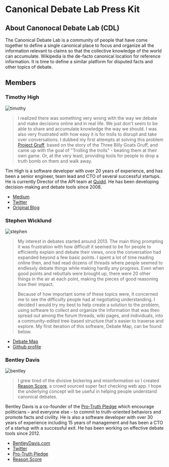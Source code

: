 
# Canonical Debate Lab Press Kit

## About Canonocal Debate Lab (CDL)
The Canonical Debate Lab is a community of people that have come together to define a single canonical place to focus and organize all the information relevant to claims so that the collective knowledge of the world can accumulate. Wikipedia is the de-facto canonical location for reference information. It is time to define a similar platform for disputed facts and other topics of debate.

## Members

### Timothy High
![timothy](https://avatars1.githubusercontent.com/u/72254?s=400&u=85627866a22aa7bf97c4ec027c32f21051ef1f5d&v=4)

> I realized there was something very wrong with the way we debate and make decisions online and in real life. We just don't seem to be able to share and accumulate knowledge the way we should. I was also very frustrated with how easy it is for trolls to disrupt and take over conversations. I dubbed my first attempts at solving this problem [Project Gruff](https://gruff.org/), based on the story of the Three Billy Goats Gruff, and came up with the goal of "Trolling the trolls" - beating them at their own game. Or, at the very least, providing tools for people to drop a truth bomb on them and walk away.

Tim High is a software developer with over 20 years of experience, and has been a senior engineer, team lead and CTO of several successful startups. He is currently Director of the API team at [Quidd](https://quidd.co). He has been developing decision-making and debate tools since 2008.

 - [Medium](https://medium.com/@bigokro)
 - [Twitter](https://twitter.com/bigokro)
 - [Original Blog](http://timhigh.wordpress.com)

### Stephen Wicklund
![stephen](https://avatars3.githubusercontent.com/u/5303978?s=460&v=4)

> My interest in debates started around 2013. The main thing prompting it was frustration with how difficult it seemed to be for people to efficiently explain and debate their views, once the conversation had expanded beyond a few basic points. I spent a lot of time reading online then, and had read dozens of threads where people seemed to endlessly debate things while making hardly any progress. Even when good points and rebuttals were brought up, there were 20 other things in the air at each point, making the pieces of good reasoning lose their impact.
>
> Because of how important some of these topics were, it concerned me to see the difficulty people had at negotiating understanding. I decided I would try my best to help create a solution to the problem, using software to collect and organize the information that was then spread out among the forum threads, wiki pages, and individuals, into a community-edited tree-based structure that's easier to traverse and explore. My first iteration of this software, Debate Map, can be found below.

 - [Debate Map](https://debatemap.live)
 - [Github profile](https://github.com/Venryx)

### Bentley Davis
![bentley](https://avatars0.githubusercontent.com/u/1606382?s=460&v=4)

> I grew tired of the divisive bickering and misinformation so I created [Reason Score](https://reasonscore.com/), a crowd sourced super fact checking web app. I hope the underlying concept will be useful in helping people understand canonical debates.

Bentley Davis is a co-founder of the [Pro-Truth Pledge](https://ProTruthPledge.org) which encourage politicians – and everyone else – to commit to truth-oriented behaviors and promote facts and civility. He is also a software developer with over 30 years of experience including 15 years of management and has been a CTO of a startup with a successful exit. He has been working on effective debate tools since 2012. 

 - [BentleyDavis.com](https://BentleyDavis.com)
 - [Twitter](https://twitter.com/bntlyd)
 - [Pro-Truth Pledge](https://ProTruthPledge.org)
 - [Reason Score](https://reasonscore.com/)
